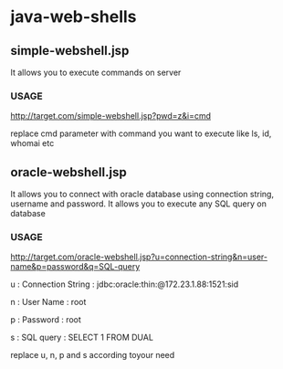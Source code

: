 # java-web-shells

## simple-webshell.jsp

It allows you to execute commands on server 

### USAGE

http://target.com/simple-webshell.jsp?pwd=z&i=cmd

replace cmd parameter with command you want to execute like ls, id, whomai etc

## oracle-webshell.jsp

It allows you to connect with oracle database using connection string, username and password. It allows you to execute any SQL query on database 

### USAGE

http://target.com/oracle-webshell.jsp?u=connection-string&n=user-name&p=password&q=SQL-query

u : Connection String : jdbc:oracle:thin:@172.23.1.88:1521:sid

n : User Name : root

p : Password : root

s : SQL query : SELECT 1 FROM DUAL

replace u, n, p and s according toyour need


